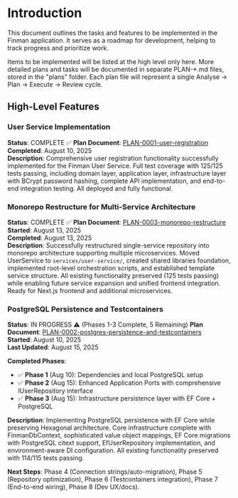 # Introduction

This document outlines the tasks and features to be implemented in the Finman application.
It serves as a roadmap for development, helping to track progress and prioritize work.

Items to be implemented will be listed at the high level only here. More detailed plans and tasks will be documented in separate PLAN-*.md files, stored in the "plans" folder. Each plan file will represent a single Analyse -> Plan -> Execute -> Review cycle.

## High-Level Features

### User Service Implementation
**Status**: COMPLETE ✅
**Plan Document**: [PLAN-0001-user-registration](plans/PLAN-0001-user-registration.md)  
**Completed**: August 10, 2025  
**Description**: Comprehensive user registration functionality successfully implemented for the Finman User Service. Full test coverage with 125/125 tests passing, including domain layer, application layer, infrastructure layer with BCrypt password hashing, complete API implementation, and end-to-end integration testing. All deployed and fully functional.

### Monorepo Restructure for Multi-Service Architecture
**Status**: COMPLETE ✅
**Plan Document**: [PLAN-0003-monorepo-restructure](plans/PLAN-0003-monorepo-restructure.md)  
**Started**: August 13, 2025  
**Completed**: August 13, 2025  
**Description**: Successfully restructured single-service repository into monorepo architecture supporting multiple microservices. Moved UserService to `services/user-service/`, created shared libraries foundation, implemented root-level orchestration scripts, and established template service structure. All existing functionality preserved (125 tests passing) while enabling future service expansion and unified frontend integration. Ready for Next.js frontend and additional microservices.

### PostgreSQL Persistence and Testcontainers
**Status**: IN PROGRESS ⚠️ (Phases 1-3 Complete, 5 Remaining)
**Plan Document**: [PLAN-0002-postgres-persistence-and-testcontainers](plans/PLAN-0002-postgres-persistence-and-testcontainers.md)  
**Started**: August 10, 2025  
**Last Updated**: August 15, 2025  

**Completed Phases**:
- ✅ **Phase 1** (Aug 10): Dependencies and local PostgreSQL setup
- ✅ **Phase 2** (Aug 15): Enhanced Application Ports with comprehensive IUserRepository interface  
- ✅ **Phase 3** (Aug 15): Infrastructure persistence layer with EF Core + PostgreSQL

**Description**: Implementing PostgreSQL persistence with EF Core while preserving Hexagonal architecture. Core infrastructure complete with FinmanDbContext, sophisticated value object mappings, EF Core migrations with PostgreSQL citext support, EfUserRepository implementation, and environment-aware DI configuration. All existing functionality preserved with 114/115 tests passing.

**Next Steps**: Phase 4 (Connection strings/auto-migration), Phase 5 (Repository optimization), Phase 6 (Testcontainers integration), Phase 7 (End-to-end wiring), Phase 8 (Dev UX/docs).

